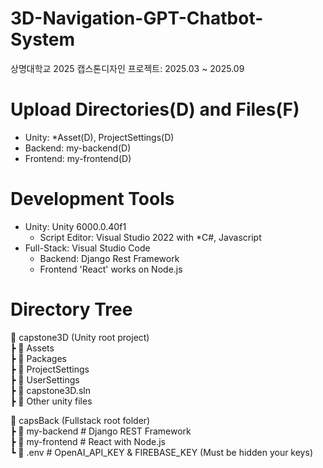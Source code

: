 # 3D-Navigation-GPT-Chatbot-System
상명대학교 2025 캡스톤디자인 프로젝트: 2025.03 ~ 2025.09

# Upload Directories(D) and Files(F)
- Unity: *Asset(D), ProjectSettings(D)
- Backend: my-backend(D)
- Frontend: my-frontend(D)

# Development Tools
- Unity: Unity 6000.0.40f1
  - Script Editor: Visual Studio 2022 with *C#, Javascript
- Full-Stack: Visual Studio Code
  - Backend: Django Rest Framework
  - Frontend 'React' works on Node.js

# Directory Tree

📂 capstone3D (Unity root project)  
 ┣ 📂 Assets  
 ┣ 📂 Packages  
 ┣ 📂 ProjectSettings  
 ┣ 📂 UserSettings  
 ┣ 📄 capstone3D.sln  
 ┣ 📄 Other unity files  

📂 capsBack (Fullstack root folder)  
 ┣ 📂 my-backend              # Django REST Framework  
 ┣ 📂 my-frontend             # React with Node.js  
 ┗ 📄 .env                    # OpenAI_API_KEY & FIREBASE_KEY (Must be hidden your keys)  

